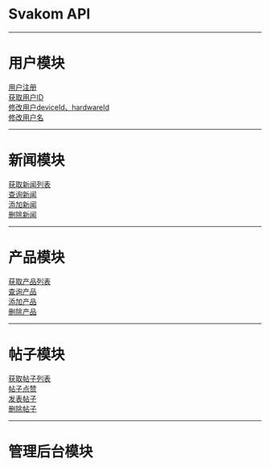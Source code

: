 # Svakom API
---
# 用户模块
[用户注册](https://github.com/jovan-liu/jovan-liu.github.io/blob/master/customer/customer-save.md)    
[获取用户ID](https://github.com/jovan-liu/jovan-liu.github.io/blob/master/customer/customer-get.md)    
[修改用户deviceId、hardwareId](https://github.com/jovan-liu/jovan-liu.github.io/blob/master/customer/customer-update.md)      
[修改用户名](https://github.com/jovan-liu/jovan-liu.github.io/blob/master/customer/customer-name.md)    

---
# 新闻模块
[获取新闻列表](https://github.com/jovan-liu/jovan-liu.github.io/tree/master/news/news-list.md)    
[查询新闻](https://github.com/jovan-liu/jovan-liu.github.io/tree/master/news/news-get.md)    
[添加新闻](https://github.com/jovan-liu/jovan-liu.github.io/tree/master/news/news-save.md)    
[删除新闻](https://github.com/jovan-liu/jovan-liu.github.io/tree/master/news/news-delete.md)    

---
# 产品模块
[获取产品列表](https://github.com/jovan-liu/jovan-liu.github.io/tree/master/item/item-list.md)    
[查询产品](https://github.com/jovan-liu/jovan-liu.github.io/tree/master/item/item-get.md)  
[添加产品](https://github.com/jovan-liu/jovan-liu.github.io/tree/master/item/item-save.md)    
[删除产品](https://github.com/jovan-liu/jovan-liu.github.io/tree/master/item/item-delete.md)  

---
# 帖子模块
[获取帖子列表](https://github.com/jovan-liu/jovan-liu.github.io/blob/master/psot/post-list.md)    
[帖子点赞](https://github.com/jovan-liu/jovan-liu.github.io/blob/master/psot/post-like.md)    
[发表帖子](https://github.com/jovan-liu/jovan-liu.github.io/blob/master/psot/post-save.md)    
[删除帖子](https://github.com/jovan-liu/jovan-liu.github.io/blob/master/psot/post-delete.md)  

---
# 管理后台模块
